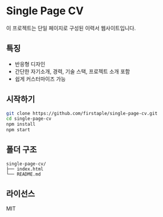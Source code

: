 # Single Page CV

이 프로젝트는 단일 페이지로 구성된 이력서 웹사이트입니다.

## 특징

- 반응형 디자인
- 간단한 자기소개, 경력, 기술 스택, 프로젝트 소개 포함
- 쉽게 커스터마이즈 가능

## 시작하기

```bash
git clone https://github.com/firstaple/single-page-cv.git
cd single-page-cv
npm install
npm start
```

## 폴더 구조

```
single-page-cv/
├── index.html
└── README.md
```

## 라이선스

MIT